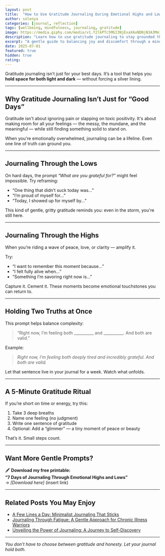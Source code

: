 ```yaml
---
layout: post
title:  "How to Use Gratitude Journaling During Emotional Highs and Lows"
author: solenya
categories: [journal, reflection]
tags: [wellbeing, mindfulness, journaling, gratitude]
image: https://media.giphy.com/media/v1.Y2lkPTc5MGI3NjExaXAxNDNjN3A3Mm1rbmd2emZobDEydHJhZmY1aThhcTNub281OHl0MyZlcD12MV9naWZzX3NlYXJjaCZjdD1n/09dtD1tY2tNAviMmM3/giphy.gif
description: "Learn how to use gratitude journaling to stay grounded through emotional highs and lows—without bypassing what you're really feeling."
excerpt: "A gentle guide to balancing joy and discomfort through a mindful gratitude journaling practice."
date: 2025-07-01
featured: true
hidden: true
rating: 
---
```


Gratitude journaling isn’t just for your best days. It’s a tool that helps you **hold space for both light and dark** — without forcing a silver lining.

---

## Why Gratitude Journaling Isn’t Just for “Good Days”

Gratitude isn't about ignoring pain or slapping on toxic positivity. It's about making room for all your feelings — the messy, the mundane, and the meaningful — while still finding something solid to stand on.

When you're emotionally overwhelmed, journaling can be a lifeline. Even one line of truth can ground you.

---

## Journaling Through the Lows

On hard days, the prompt *“What are you grateful for?”* might feel impossible. Try reframing:

- “One thing that didn’t suck today was…”
- “I’m proud of myself for…”
- “Today, I showed up for myself by…”

This kind of gentle, gritty gratitude reminds you: even in the storm, you're still here.

---

## Journaling Through the Highs

When you’re riding a wave of peace, love, or clarity — amplify it.

Try:

- “I want to remember this moment because…”
- “I felt fully alive when…”
- “Something I’m savoring right now is…”

Capture it. Cement it. These moments become emotional touchstones you can return to.

---

## Holding Two Truths at Once

This prompt helps balance complexity:

> “Right now, I’m feeling both __________ and __________. And both are valid.”

Example:
> *Right now, I’m feeling both deeply tired and incredibly grateful. And both are valid.*

Let that sentence live in your journal for a week. Watch what unfolds.

---

## A 5-Minute Gratitude Ritual

If you’re short on time or energy, try this:

1. Take 3 deep breaths  
2. Name one feeling (no judgment)  
3. Write one sentence of gratitude  
4. Optional: Add a “glimmer” — a tiny moment of peace or beauty

That’s it. Small steps count.

---

## Want More Gentle Prompts?

🖋 **Download my free printable:  
“7 Days of Journaling Through Emotional Highs and Lows”**  
→ *[Download here]* (insert link)

---

## Related Posts You May Enjoy

- [A Few Lines a Day: Minimalist Journaling That Sticks](/a-few-lines-a-day/)
- [Journaling Through Fatigue: A Gentle Approach for Chronic Illness Warriors](/journaling-through-fatigue-a-gentle-approach-for-chronic-illness-warriors/)
- [Unveiling the Power of Journaling: A Journey to Self-Discovery](/unveiling-the-power-of-journaling-a-journey-to-self-discovery/)

---

*You don’t have to choose between gratitude and honesty. Let your journal hold both.*